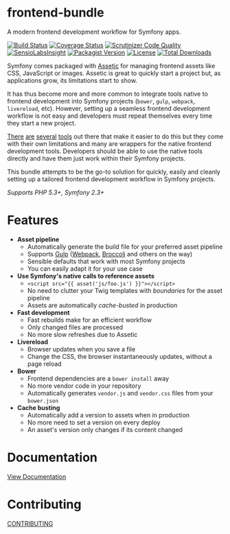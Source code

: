 # frontend-bundle
A modern frontend development workflow for Symfony apps.

[![Build Status](https://img.shields.io/travis/regularjack/frontend-bundle/master.svg?style=flat-square)](https://travis-ci.org/regularjack/frontend-bundle)
[![Coverage Status](https://img.shields.io/scrutinizer/coverage/g/regularjack/frontend-bundle.svg?style=flat-square)](https://scrutinizer-ci.com/g/regularjack/frontend-bundle/code-structure)
[![Scrutinizer Code Quality](https://img.shields.io/scrutinizer/g/regularjack/frontend-bundle.svg?style=flat-square)](https://scrutinizer-ci.com/g/regularjack/frontend-bundle)
[![SensioLabsInsight](https://insight.sensiolabs.com/projects/5f7d6dc7-1dcb-4acf-86b7-eb1564c59939/mini.png)](https://insight.sensiolabs.com/projects/5f7d6dc7-1dcb-4acf-86b7-eb1564c59939)
[![Packagist Version](https://img.shields.io/packagist/v/regularjack/frontend-bundle.svg?style=flat-square)](https://packagist.org/packages/regularjack/frontend-bundle)
[![License](https://img.shields.io/badge/license-MIT-blue.svg?style=flat-square)](Resources/meta/LICENSE)
[![Total Downloads](https://img.shields.io/packagist/dt/regularjack/frontend-bundle.svg?style=flat-square)](https://packagist.org/packages/regularjack/frontend-bundle)

Symfony comes packaged with [Assetic](https://github.com/symfony/AsseticBundle) for managing frontend assets like CSS, JavaScript or images. Assetic is great to quickly start a project but, as applications grow, its limitations start to show.

It has thus become more and more common to integrate tools native to frontend development into Symfony projects (`bower`, `gulp`, `webpack`, `livereload`, etc). However, setting up a seamless frontend development workflow is not easy and developers must repeat themselves every time they start a new project.

[There](https://github.com/romanschejbal/gassetic) [are](https://github.com/Spea/SpBowerBundle) [several](https://github.com/francoispluchino/composer-asset-plugin) [tools](https://github.com/Kunstmaan/KunstmaanLiveReloadBundle) out there that make it easier to do this but they come with their own limitations and many are wrappers for the native frontend development tools. Developers should be able to use the native tools directly and have them just work within their Symfony projects.

This bundle attempts to be the go-to solution for quickly, easily and cleanly setting up a tailored frontend development workflow in Symfony projects.

*Supports PHP 5.3+, Symfony 2.3+*

# Features
* **Asset pipeline**
    * Automatically generate the build file for your preferred asset pipeline
    * Supports [Gulp](https://github.com/gulpjs/gulp) ([Webpack](https://webpack.github.io/), [Broccoli](https://github.com/broccolijs/broccoli) and others on the way)
    * Sensible defaults that work with most Symfony projects
    * You can easily adapt it for your use case
* **Use Symfony's native calls to reference assets**
    * `<script src="{{ asset('js/foo.js') }}"></script>`
    * No need to clutter your Twig templates with *boundaries* for the asset pipeline
    * Assets are automatically *cache-busted* in production
* **Fast development**
    * Fast rebuilds make for an efficient workflow
    * Only changed files are processed
    * No more slow refreshes due to Assetic
* **Livereload**
    * Browser updates when you save a file
    * Change the CSS, the browser instantaneously updates, without a page reload
* **Bower**
    * Frontend dependencies are a `bower install` away
    * No more vendor code in your repository
    * Automatically generates `vendor.js` and `vendor.css` files from your `bower.json`
* **Cache busting**
    * Automatically add a version to assets when in production
    * No more need to set a version on every deploy
    * An asset's version only changes if its content changed

# Documentation
[View Documentation](http://frontend-bundle.readthedocs.io)

# Contributing
[CONTRIBUTING](CONTRIBUTING.md)
